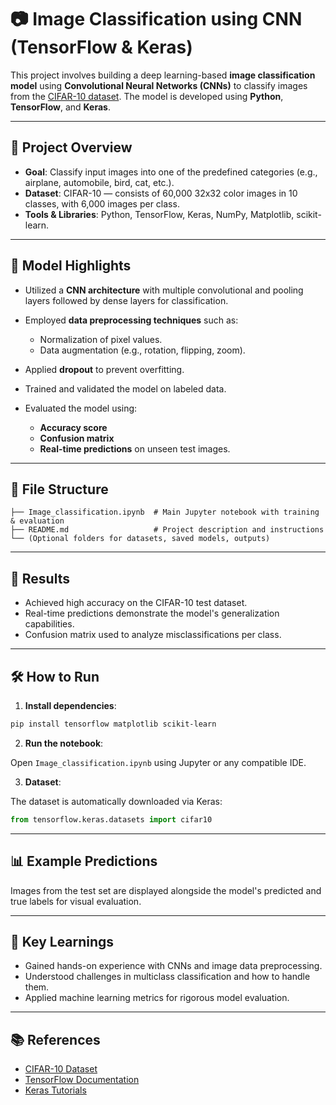 # 📷 Image Classification using CNN (TensorFlow & Keras)

This project involves building a deep learning-based **image classification model** using **Convolutional Neural Networks (CNNs)** to classify images from the [CIFAR-10 dataset](https://www.cs.toronto.edu/~kriz/cifar.html). The model is developed using **Python**, **TensorFlow**, and **Keras**.

---

## 🚀 Project Overview

* **Goal**: Classify input images into one of the predefined categories (e.g., airplane, automobile, bird, cat, etc.).
* **Dataset**: CIFAR-10 — consists of 60,000 32x32 color images in 10 classes, with 6,000 images per class.
* **Tools & Libraries**: Python, TensorFlow, Keras, NumPy, Matplotlib, scikit-learn.

---

## 🧠 Model Highlights

* Utilized a **CNN architecture** with multiple convolutional and pooling layers followed by dense layers for classification.
* Employed **data preprocessing techniques** such as:

  * Normalization of pixel values.
  * Data augmentation (e.g., rotation, flipping, zoom).
* Applied **dropout** to prevent overfitting.
* Trained and validated the model on labeled data.
* Evaluated the model using:

  * **Accuracy score**
  * **Confusion matrix**
  * **Real-time predictions** on unseen test images.

---

## 📁 File Structure

```
├── Image_classification.ipynb  # Main Jupyter notebook with training & evaluation
├── README.md                   # Project description and instructions
└── (Optional folders for datasets, saved models, outputs)
```

---

## 🧪 Results

* Achieved high accuracy on the CIFAR-10 test dataset.
* Real-time predictions demonstrate the model's generalization capabilities.
* Confusion matrix used to analyze misclassifications per class.

---

## 🛠 How to Run

1. **Install dependencies**:

```bash
pip install tensorflow matplotlib scikit-learn
```

2. **Run the notebook**:

Open `Image_classification.ipynb` using Jupyter or any compatible IDE.

3. **Dataset**:

The dataset is automatically downloaded via Keras:

```python
from tensorflow.keras.datasets import cifar10
```

---

## 📊 Example Predictions

Images from the test set are displayed alongside the model's predicted and true labels for visual evaluation.

---

## 📌 Key Learnings

* Gained hands-on experience with CNNs and image data preprocessing.
* Understood challenges in multiclass classification and how to handle them.
* Applied machine learning metrics for rigorous model evaluation.

---

## 📚 References

* [CIFAR-10 Dataset](https://www.cs.toronto.edu/~kriz/cifar.html)
* [TensorFlow Documentation](https://www.tensorflow.org/api_docs)
* [Keras Tutorials](https://keras.io/examples/)

